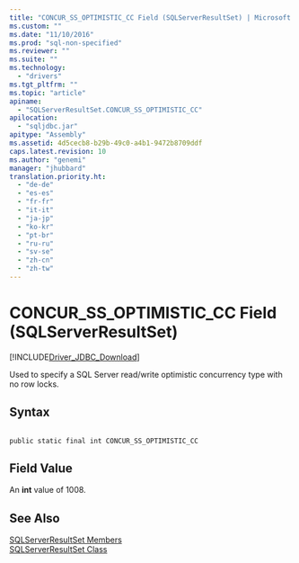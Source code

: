 ```yaml
---
title: "CONCUR_SS_OPTIMISTIC_CC Field (SQLServerResultSet) | Microsoft Docs"
ms.custom: ""
ms.date: "11/10/2016"
ms.prod: "sql-non-specified"
ms.reviewer: ""
ms.suite: ""
ms.technology: 
  - "drivers"
ms.tgt_pltfrm: ""
ms.topic: "article"
apiname: 
  - "SQLServerResultSet.CONCUR_SS_OPTIMISTIC_CC"
apilocation: 
  - "sqljdbc.jar"
apitype: "Assembly"
ms.assetid: 4d5cecb8-b29b-49c0-a4b1-9472b8709ddf
caps.latest.revision: 10
ms.author: "genemi"
manager: "jhubbard"
translation.priority.ht: 
  - "de-de"
  - "es-es"
  - "fr-fr"
  - "it-it"
  - "ja-jp"
  - "ko-kr"
  - "pt-br"
  - "ru-ru"
  - "sv-se"
  - "zh-cn"
  - "zh-tw"
---
```

# CONCUR_SS_OPTIMISTIC_CC Field (SQLServerResultSet)
[!INCLUDE[Driver_JDBC_Download](../../../connect/jdbc/includes)]

  Used to specify a SQL Server read/write optimistic concurrency type with no row locks.  
  
## Syntax  
  
```  
  
public static final int CONCUR_SS_OPTIMISTIC_CC  
```  
  
## Field Value  
 An **int** value of 1008.  
  
## See Also  
 [SQLServerResultSet Members](../../../connect/jdbc/reference/sqlserverresultset-members.md)   
 [SQLServerResultSet Class](../../../connect/jdbc/reference/sqlserverresultset-class.md)  
  
  